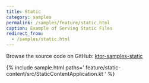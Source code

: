 ```yaml
---
title: Static
category: samples
permalink: /samples/feature/static.html
caption: Example of Serving Static Files
redirect_from:
  - /samples/static.html
---
```


Browse the source code on GitHub: [ktor-samples-static](https://github.com/ktorio/ktor-samples/tree/master/generic/samples/static-content)

{% include sample.html paths='
    feature/static-content/src/StaticContentApplication.kt
' %}
